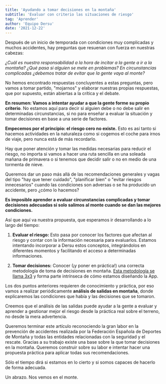 ```yaml
---
title: 'Ayudando a tomar decisiones en la montaña'
subtitle: 'Evaluar con criterio las situaciones de riesgo'
tag: 'Aprender'
author: 'Equipo Dersu'
date: '2021-12-22'
---
```


Después de un inicio de temporada con condiciones muy complicadas y muchos accidentes, hay preguntas que resuenan con fuerza en nuestras cabezas:

*¿Cuál es nuestra responsabilidad a la hora de incitar a la gente a ir a la montaña? ¿Qué pasa si alguien se mete en problemas? En circunstancias complicadas ¿debemos tratar de evitar que la gente vaya al monte?*

No hemos encontrado respuestas concluyentes a estas preguntas, pero vamos a tomar partido, "mojarnos" y elaborar nuestras propias respuestas, que por supuesto, están abiertas a la crítica y el debate.

**En resumen: Vamos a intentar ayudar a que la gente forme su propio criterio**. No estamos aquí para decir si alguien debe o no debe salir en determinadas circunstancias, si no para enseñar a evaluar la situación y tomar decisiones en base a una serie de factores.

**Empecemos por el principio: el riesgo cero no existe.** Esto es así tanto si hacemos actividades en la naturaleza como si cogemos el coche para irnos de viaje, pero nunca está de más recordarlo.

Hay que poner atención y tomar las medidas necesarias para reducir el riesgo, no importa si vamos a hacer una ruta sencilla en una soleada mañana de primavera o si tenemos que decidir salir o no en medio de una tormenta de nieve.

Queremos dar un paso más allá de las recomendaciones generales y vagas del tipo "hay que tener cuidado", "planificar bien" o "evitar riesgos innecesarios" cuando las condiciones son adversas o se ha producido un accidente, pero ¿cómo lo hacemos?

**Es imposible aprender a evaluar circunstancias complicadas y tomar decisiones adecuadas si solo salimos al monte cuando se dan las mejores condiciones.**

Así que aquí va nuestra propuesta, que esperamos ir desarrollando a lo largo del tiempo:

1. **Evaluar el riesgo:** Esto pasa por conocer los factores que afectan al riesgo y contar con la información necesaria para evaluarlos. Estamos intentando incorporar a Dersu estos conceptos, integrándolos en diferentes momentos y facilitando el acceso a determinadas informaciones.

2. **Tomar decisiones:** Conocer (¡y poner en práctica!) una correcta metodología de toma de decisiones en montaña. [Esta metodología se llama 3x3](https://dersu.uz/blog/es/el-metodo-3x3) y forma parte intrínseca de cómo estamos diseñando la App.

Los dos puntos anteriores requieren de conocimiento y práctica, por eso vamos a realizar periódicamente **análisis de salidas en montaña**, donde explicaremos las condiciones que había y las decisiones que se tomaron.

Creemos que el análisis de las salidas puede ayudar a la gente a evaluar y aprender a gestionar mejor el riesgo desde la práctica real sobre el terreno, no desde la mera advertencia.

Queremos terminar este artículo reconociendo la gran labor en la prevención de accidentes realizada por la Federación Española de Deportes de Montaña y todas las entidades relacionadas con la seguridad y el rescate. Gracias a su trabajo existe una base sobre la que tomar decisiones en la montaña. Queremos construir sobre su labor e intentar hacer una propuesta práctica para aplicar todas sus recomendaciones.

Sólo el tiempo dirá si estamos en lo cierto y si somos capaces de hacerlo de forma adecuada.

Un abrazo. Nos vemos en el monte.
